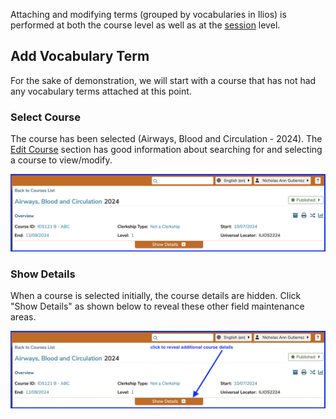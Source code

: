 Attaching and modifying terms (grouped by vocabularies in Ilios) is performed at both the course level as well as at the [session](https://iliosproject.gitbook.io/ilios-user-guide/courses-and-sessions/sessions/session_actions/edit-session#manage-vocabulary-terms) level. 

## Add Vocabulary Term

For the sake of demonstration, we will start with a course that has not had any vocabulary terms attached at this point.

### Select Course 

The course has been selected (Airways, Blood and Circulation - 2024). The [Edit Course](https://iliosproject.gitbook.io/ilios-user-guide/courses-and-sessions/courses/course_actions/edit-course) section has good information about searching for and selecting a course to view/modify.

![course selected](../../images/course_vocabulary/course_selected.png)

### Show Details

When a course is selected initially, the course details are hidden. Click "Show Details" as shown below to reveal these other field maintenance areas.

![show details](../../images/course_vocabulary/show_details.png)